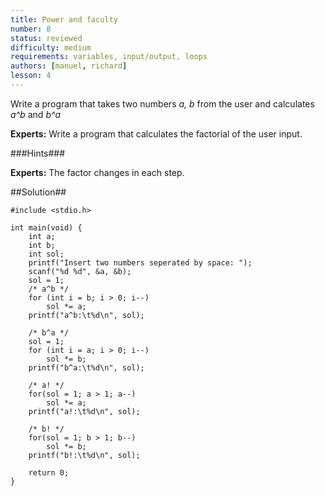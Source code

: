 ```yaml
---
title: Power and faculty
number: 8
status: reviewed
difficulty: medium
requirements: variables, input/output, loops
authors: [manuel, richard]
lesson: 4
---
```


Write a program that takes two numbers *a, b* from the user and calculates *a^b* and *b^a*

**Experts:** Write a program that calculates the factorial of the user input.

###Hints###

**Experts:** The factor changes in each step.

##Solution##


    #include <stdio.h>

    int main(void) {
        int a;
        int b;
        int sol;
        printf("Insert two numbers seperated by space: ");
        scanf("%d %d", &a, &b);
        sol = 1;
        /* a^b */
        for (int i = b; i > 0; i--)
            sol *= a;
        printf("a^b:\t%d\n", sol);

        /* b^a */
        sol = 1;
        for (int i = a; i > 0; i--)
            sol *= b;
        printf("b^a:\t%d\n", sol);

        /* a! */
        for(sol = 1; a > 1; a--)
            sol *= a;
        printf("a!:\t%d\n", sol);

        /* b! */
        for(sol = 1; b > 1; b--)
            sol *= b;
        printf("b!:\t%d\n", sol);

        return 0;
    }

